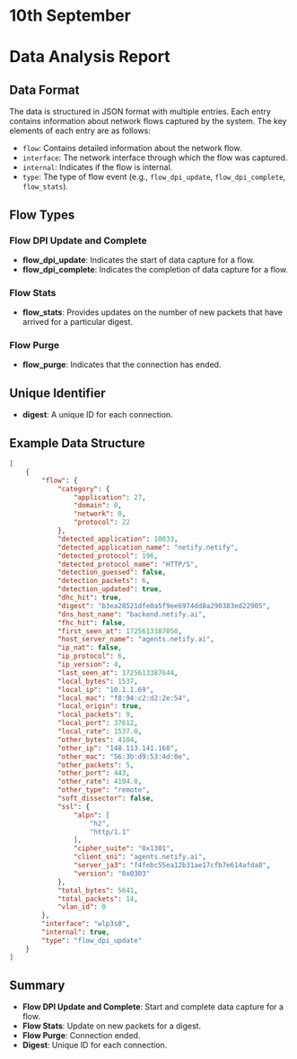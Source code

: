 # 10th September

# Data Analysis Report

## Data Format

The data is structured in JSON format with multiple entries. Each entry contains information about network flows captured by the system. The key elements of each entry are as follows:

- `flow`: Contains detailed information about the network flow.
- `interface`: The network interface through which the flow was captured.
- `internal`: Indicates if the flow is internal.
- `type`: The type of flow event (e.g., `flow_dpi_update`, `flow_dpi_complete`, `flow_stats`).

## Flow Types

### Flow DPI Update and Complete

- **flow_dpi_update**: Indicates the start of data capture for a flow.
- **flow_dpi_complete**: Indicates the completion of data capture for a flow.

### Flow Stats

- **flow_stats**: Provides updates on the number of new packets that have arrived for a particular digest.

### Flow Purge

- **flow_purge**: Indicates that the connection has ended.

## Unique Identifier

- **digest**: A unique ID for each connection.

## Example Data Structure

```json
[
    {
        "flow": {
            "category": {
                "application": 27,
                "domain": 0,
                "network": 0,
                "protocol": 22
            },
            "detected_application": 10033,
            "detected_application_name": "netify.netify",
            "detected_protocol": 196,
            "detected_protocol_name": "HTTP/S",
            "detection_guessed": false,
            "detection_packets": 6,
            "detection_updated": true,
            "dhc_hit": true,
            "digest": "b3ea28521dfe0a5f9ee6974dd8a290383ed22905",
            "dns_host_name": "backend.netify.ai",
            "fhc_hit": false,
            "first_seen_at": 1725613387050,
            "host_server_name": "agents.netify.ai",
            "ip_nat": false,
            "ip_protocol": 6,
            "ip_version": 4,
            "last_seen_at": 1725613387644,
            "local_bytes": 1537,
            "local_ip": "10.1.1.69",
            "local_mac": "f8:94:c2:d2:2e:54",
            "local_origin": true,
            "local_packets": 9,
            "local_port": 37612,
            "local_rate": 1537.0,
            "other_bytes": 4104,
            "other_ip": "148.113.141.168",
            "other_mac": "56:3b:d9:53:4d:0e",
            "other_packets": 5,
            "other_port": 443,
            "other_rate": 4104.0,
            "other_type": "remote",
            "soft_dissector": false,
            "ssl": {
                "alpn": [
                    "h2",
                    "http/1.1"
                ],
                "cipher_suite": "0x1301",
                "client_sni": "agents.netify.ai",
                "server_ja3": "f4febc55ea12b31ae17cfb7e614afda8",
                "version": "0x0303"
            },
            "total_bytes": 5641,
            "total_packets": 14,
            "vlan_id": 0
        },
        "interface": "wlp3s0",
        "internal": true,
        "type": "flow_dpi_update"
    }
]
```

## Summary

- **Flow DPI Update and Complete**: Start and complete data capture for a flow.
- **Flow Stats**: Update on new packets for a digest.
- **Flow Purge**: Connection ended.
- **Digest**: Unique ID for each connection.

